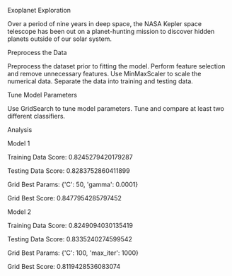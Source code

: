 Exoplanet Exploration

Over a period of nine years in deep space, the NASA Kepler space telescope has been out on a planet-hunting mission to discover hidden planets outside of our solar system.

Preprocess the Data

Preprocess the dataset prior to fitting the model.
Perform feature selection and remove unnecessary features.
Use MinMaxScaler to scale the numerical data.
Separate the data into training and testing data.


Tune Model Parameters

Use GridSearch to tune model parameters.
Tune and compare at least two different classifiers.

Analysis

Model 1

Training Data Score: 0.8245279420179287

Testing Data Score: 0.8283752860411899

Grid Best Params: {'C': 50, 'gamma': 0.0001}

Grid Best Score: 0.8477954285797452

Model 2

Training Data Score: 0.8249094030135419

Testing Data Score: 0.8335240274599542

Grid Best Params: {'C': 100, 'max_iter': 1000}

Grid Best Score: 0.8119428536083074
